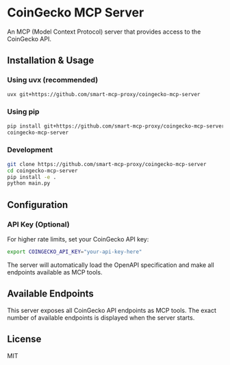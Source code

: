 # CoinGecko MCP Server

An MCP (Model Context Protocol) server that provides access to the CoinGecko API.

## Installation & Usage

### Using uvx (recommended)

```bash
uvx git+https://github.com/smart-mcp-proxy/coingecko-mcp-server
```

### Using pip

```bash
pip install git+https://github.com/smart-mcp-proxy/coingecko-mcp-server
coingecko-mcp-server
```

### Development

```bash
git clone https://github.com/smart-mcp-proxy/coingecko-mcp-server
cd coingecko-mcp-server
pip install -e .
python main.py
```

## Configuration

### API Key (Optional)

For higher rate limits, set your CoinGecko API key:

```bash
export COINGECKO_API_KEY="your-api-key-here"
```

The server will automatically load the OpenAPI specification and make all endpoints available as MCP tools.

## Available Endpoints

This server exposes all CoinGecko API endpoints as MCP tools. The exact number of available endpoints is displayed when the server starts.

## License

MIT
